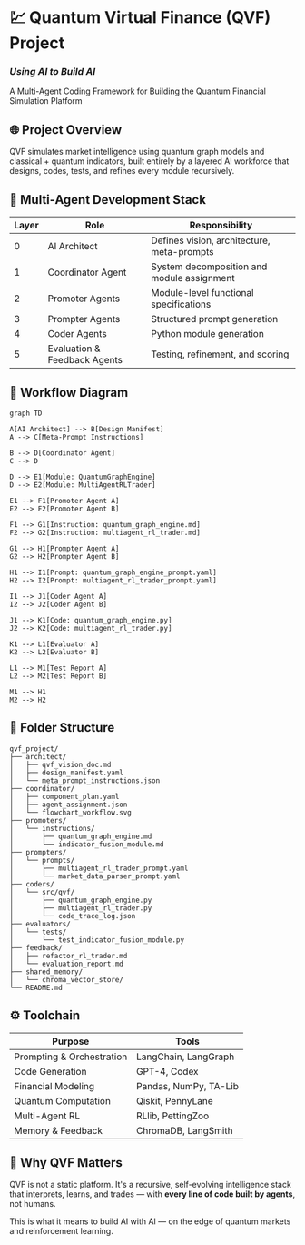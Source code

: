 # 💹 Quantum Virtual Finance (QVF) Project

### *Using AI to Build AI*

A Multi-Agent Coding Framework for Building the Quantum Financial Simulation Platform

## 🌐 Project Overview

QVF simulates market intelligence using quantum graph models and classical + quantum indicators, built entirely by a layered AI workforce that designs, codes, tests, and refines every module recursively.

## 🧱 Multi-Agent Development Stack

| Layer | Role                         | Responsibility                               |
|-------|------------------------------|----------------------------------------------|
| 0     | AI Architect                 | Defines vision, architecture, meta-prompts   |
| 1     | Coordinator Agent            | System decomposition and module assignment   |
| 2     | Promoter Agents              | Module-level functional specifications       |
| 3     | Prompter Agents              | Structured prompt generation                 |
| 4     | Coder Agents                 | Python module generation                     |
| 5     | Evaluation & Feedback Agents | Testing, refinement, and scoring             |

## 🔁 Workflow Diagram

```mermaid
graph TD

A[AI Architect] --> B[Design Manifest]
A --> C[Meta-Prompt Instructions]

B --> D[Coordinator Agent]
C --> D

D --> E1[Module: QuantumGraphEngine]
D --> E2[Module: MultiAgentRLTrader]

E1 --> F1[Promoter Agent A]
E2 --> F2[Promoter Agent B]

F1 --> G1[Instruction: quantum_graph_engine.md]
F2 --> G2[Instruction: multiagent_rl_trader.md]

G1 --> H1[Prompter Agent A]
G2 --> H2[Prompter Agent B]

H1 --> I1[Prompt: quantum_graph_engine_prompt.yaml]
H2 --> I2[Prompt: multiagent_rl_trader_prompt.yaml]

I1 --> J1[Coder Agent A]
I2 --> J2[Coder Agent B]

J1 --> K1[Code: quantum_graph_engine.py]
J2 --> K2[Code: multiagent_rl_trader.py]

K1 --> L1[Evaluator A]
K2 --> L2[Evaluator B]

L1 --> M1[Test Report A]
L2 --> M2[Test Report B]

M1 --> H1
M2 --> H2
```

## 📁 Folder Structure

```
qvf_project/
├── architect/
│   ├── qvf_vision_doc.md
│   ├── design_manifest.yaml
│   └── meta_prompt_instructions.json
├── coordinator/
│   ├── component_plan.yaml
│   ├── agent_assignment.json
│   └── flowchart_workflow.svg
├── promoters/
│   └── instructions/
│       ├── quantum_graph_engine.md
│       └── indicator_fusion_module.md
├── prompters/
│   └── prompts/
│       ├── multiagent_rl_trader_prompt.yaml
│       └── market_data_parser_prompt.yaml
├── coders/
│   └── src/qvf/
│       ├── quantum_graph_engine.py
│       ├── multiagent_rl_trader.py
│       └── code_trace_log.json
├── evaluators/
│   └── tests/
│       └── test_indicator_fusion_module.py
├── feedback/
│   ├── refactor_rl_trader.md
│   └── evaluation_report.md
├── shared_memory/
│   └── chroma_vector_store/
└── README.md
```

## ⚙️ Toolchain

| Purpose                   | Tools                     |
|---------------------------|---------------------------|
| Prompting & Orchestration | LangChain, LangGraph      |
| Code Generation           | GPT-4, Codex              |
| Financial Modeling        | Pandas, NumPy, TA-Lib     |
| Quantum Computation       | Qiskit, PennyLane         |
| Multi-Agent RL            | RLlib, PettingZoo         |
| Memory & Feedback         | ChromaDB, LangSmith       |

## 🚀 Why QVF Matters

QVF is not a static platform. It's a recursive, self-evolving intelligence stack that interprets, learns, and trades — with **every line of code built by agents**, not humans.

This is what it means to build AI with AI — on the edge of quantum markets and reinforcement learning.